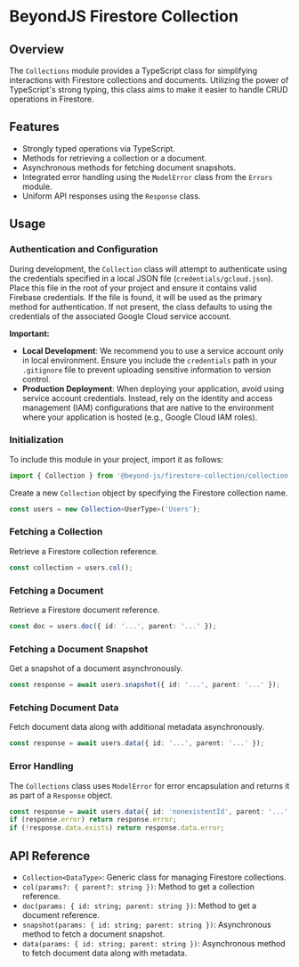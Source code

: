 # BeyondJS Firestore Collection

## Overview

The `Collections` module provides a TypeScript class for simplifying interactions with Firestore collections and
documents. Utilizing the power of TypeScript's strong typing, this class aims to make it easier to handle CRUD
operations in Firestore.

## Features

-   Strongly typed operations via TypeScript.
-   Methods for retrieving a collection or a document.
-   Asynchronous methods for fetching document snapshots.
-   Integrated error handling using the `ModelError` class from the `Errors` module.
-   Uniform API responses using the `Response` class.

## Usage

### Authentication and Configuration

During development, the `Collection` class will attempt to authenticate using the credentials specified in a local JSON
file (`credentials/gcloud.json`). Place this file in the root of your project and ensure it contains valid Firebase
credentials. If the file is found, it will be used as the primary method for authentication. If not present, the class
defaults to using the credentials of the associated Google Cloud service account.

**Important:**

-   **Local Development**: We recommend you to use a service account only in local environment. Ensure you include the
    `credentials` path in your `.gitignore` file to prevent uploading sensitive information to version control.
-   **Production Deployment**: When deploying your application, avoid using service account credentials. Instead, rely
    on the identity and access management (IAM) configurations that are native to the environment where your application
    is hosted (e.g., Google Cloud IAM roles).

### Initialization

To include this module in your project, import it as follows:

```typescript
import { Collection } from '@beyond-js/firestore-collection/collection';
```

Create a new `Collection` object by specifying the Firestore collection name.

```typescript
const users = new Collection<UserType>('Users');
```

### Fetching a Collection

Retrieve a Firestore collection reference.

```typescript
const collection = users.col();
```

### Fetching a Document

Retrieve a Firestore document reference.

```typescript
const doc = users.doc({ id: '...', parent: '...' });
```

### Fetching a Document Snapshot

Get a snapshot of a document asynchronously.

```typescript
const response = await users.snapshot({ id: '...', parent: '...' });
```

### Fetching Document Data

Fetch document data along with additional metadata asynchronously.

```typescript
const response = await users.data({ id: '...', parent: '...' });
```

### Error Handling

The `Collections` class uses `ModelError` for error encapsulation and returns it as part of a `Response` object.

```typescript
const response = await users.data({ id: 'nonexistentId', parent: '...' });
if (response.error) return response.error;
if (!response.data.exists) return response.data.error;
```

## API Reference

-   `Collection<DataType>`: Generic class for managing Firestore collections.
-   `col(params?: { parent?: string })`: Method to get a collection reference.
-   `doc(params: { id: string; parent: string })`: Method to get a document reference.
-   `snapshot(params: { id: string; parent: string })`: Asynchronous method to fetch a document snapshot.
-   `data(params: { id: string; parent: string })`: Asynchronous method to fetch document data along with metadata.
